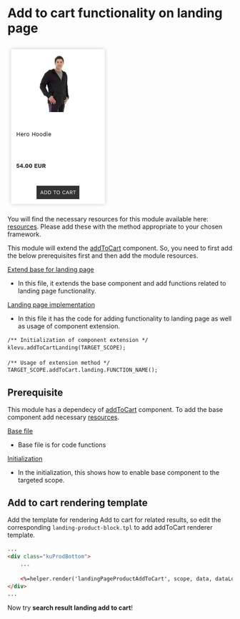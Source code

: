 # Add to cart functionality on landing page

![Search-landing color swatches](/modules/add-to-cart/landing/images/image001.png)

You will find the necessary resources for this module available here:
[resources](/modules/add-to-cart/landing/resources). Please add these with the
method appropriate to your chosen framework.

This module will extend the [addToCart](/components/add-to-cart) component. So, you need to first add the below prerequisites first and then add the module resources.

[Extend base for landing page](/modules/add-to-cart/landing/resources/assets/js/add-to-cart-landing.js)
- In this file, it extends the base component and add functions related to landing page functionality.

[Landing page implementation](/modules/add-to-cart/landing/resources/assets/js/add-to-cart-landing-script.js)
- In this file it has the code for adding functionality to landing page as well as usage of component extension.

```html
/** Initialization of component extension */
klevu.addToCartLanding(TARGET_SCOPE);

/** Usage of extension method */
TARGET_SCOPE.addToCart.landing.FUNCTION_NAME();
```

## Prerequisite
This module has a dependecy of [addToCart](/components/add-to-cart) component. To add the base component add necessary [resources](/components/add-to-cart/resources).

[Base file](/components/add-to-cart/resources/assets/js/add-to-cart.js)
- Base file is for code functions

[Initialization](/components/add-to-cart/resources/assets/js/add-to-cart-initialize.js)
- In the initialization, this shows how to enable base component to the targeted scope.

## Add to cart rendering template

Add the template for rendering Add to cart for related results,
so edit the corresponding `landing-product-block.tpl` to add addToCart renderer template.

```html
...
<div class="kuProdBottom">
    ...

    <%=helper.render('landingPageProductAddToCart', scope, data, dataLocal) %>
</div>
...
```

Now try **search result landing add to cart**!